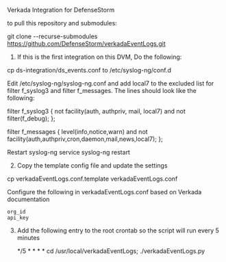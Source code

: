 Verkada Integration for DefenseStorm

to pull this repository and submodules:

git clone --recurse-submodules https://github.com/DefenseStorm/verkadaEventLogs.git

1. If this is the first integration on this DVM, Do the following:

  cp ds-integration/ds_events.conf to /etc/syslog-ng/conf.d

  Edit /etc/syslog-ng/syslog-ng.conf and add local7 to the excluded list for filter f_syslog3 and filter f_messages. The lines should look like the following:

filter f_syslog3 { not facility(auth, authpriv, mail, local7) and not filter(f_debug); };

filter f_messages { level(info,notice,warn) and not facility(auth,authpriv,cron,daemon,mail,news,local7); };


  Restart syslog-ng
    service syslog-ng restart

2. Copy the template config file and update the settings

  cp verkadaEventLogs.conf.template verkadaEventLogs.conf

  Configure the following in verkadaEventLogs.conf based on Verkada documentation

	org_id
	api_key


3. Add the following entry to the root crontab so the script will run every
   5 minutes

   */5 * * * * cd /usr/local/verkadaEventLogs; ./verkadaEventLogs.py
